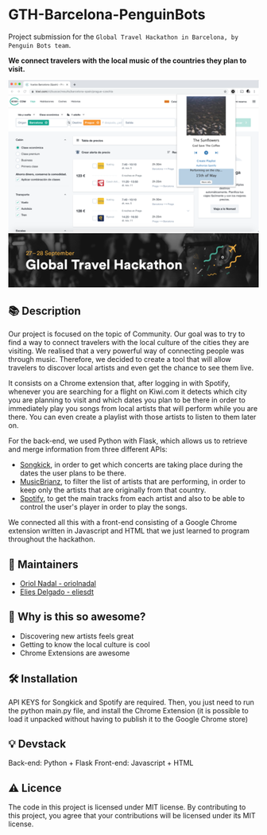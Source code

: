 # GTH-Barcelona-PenguinBots
Project submission for the `Global Travel Hackathon in Barcelona, by Penguin Bots team`.

**We connect travelers with the local music of the countries they plan to visit.**

![image](https://github.com/eliesdt/GTH-Barcelona-PenguinBots/blob/master/screenshots/PenguinBotsL2L.png)
![image2](https://raw.githubusercontent.com/Global-Travel-Hackathon/GTH-Location-TeamName/master/screenshots/Global-Travel-Hackathon-image.png)

## :books: Description

Our project is focused on the topic of Community. Our goal was to try to find a way to connect travelers with the local culture of the cities they are visiting. We realised that a very powerful way of connecting people was through music. Therefore, we decided to create a tool that will allow travelers to discover local artists and even get the chance to see them live.

It consists on a Chrome extension that, after logging in with Spotify, whenever you are searching for a flight on Kiwi.com it detects which city you are planning to visit and which dates you plan to be there in order to immediately play you songs from local artists that will perform while you are there. You can even create a playlist with those artists to listen to them later on.

For the back-end, we used Python with Flask, which allows us to retrieve and merge information from three different APIs:
* [Songkick](https://www.songkick.com/developer), in order to get which concerts are taking place during the dates the user plans to be there.
* [MusicBrianz](https://musicbrainz.org/doc/Development/XML_Web_Service/Version_2), to filter the list of artists that are performing, in order to keep only the artists that are originally from that country.
* [Spotify](https://developer.spotify.com/documentation/web-api/), to get the main tracks from each artist and also to be able to control the user's player in order to play the songs.

We connected all this with a front-end consisting of a Google Chrome extension written in Javascript and HTML that we just learned to program throughout the hackathon.

## :hugs: Maintainers

* [Oriol Nadal - oriolnadal](https://github.com/oriolnadal)
* [Elies Delgado - eliesdt](https://github.com/eliesdt)

## :tada: Why is this so awesome?

* Discovering new artists feels great
* Getting to know the local culture is cool
* Chrome Extensions are awesome

## :hammer_and_wrench: Installation

API KEYS for Songkick and Spotify are required.
Then, you just need to run the python main.py file, and install the Chrome Extension (it is possible to load it unpacked without having to publish it to the Google Chrome store)

## :bulb: Devstack

Back-end: Python + Flask
Front-end: Javascript + HTML

## :warning: Licence

The code in this project is licensed under MIT license. By contributing to this project, you agree that your contributions will be licensed under its MIT license.
